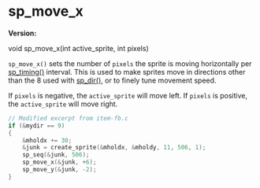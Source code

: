 # sp_move_x

**Version:** <VersionInfo dink="1.08" standalone />&nbsp;<VersionInfo freedink="" standalone />&nbsp;<VersionInfo dinkhd="" standalone />&nbsp;<VersionInfo yedink="" standalone />

<Prototype>void sp_move_x(int active_sprite, int pixels)</Prototype>

`sp_move_x()` sets the number of `pixels` the sprite is moving horizontally per [sp_timing()](./sp-timing.md) interval. This is used to make sprites move in directions other than the 8 used with [sp_dir()](./sp-dir.md), or to finely tune movement speed.

If `pixels` is negative, the `active_sprite` will move left. If `pixels` is positive, the `active_sprite` will move right.

```c
// Modified excerpt from item-fb.c
if (&mydir == 9)
{
    &mholdx += 30;
    &junk = create_sprite(&mholdx, &mholdy, 11, 506, 1);
    sp_seq(&junk, 506);
    sp_move_x(&junk, +6);
    sp_move_y(&junk, -2);
}
```
